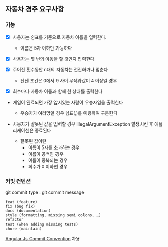 ## 자동차 경주 요구사항

### 기능
* [x] 사용자는 쉼표를 기준으로 자동차 이름을 입력한다.
  - 이름은 5자 이하만 가능하다
* [x] 사용자는 몇 번의 이동을 할 것인지 입력한다


* [x] 주어진 횟수동안 n대의 자동차는 전진하거나 멈춘다
  - 전진 조건은 0에서 9 사이 무작위값이 4 이상일 경우


* [x] 회수마다 자동차 이름과 함께 현 상태를 출력한다
- 게임이 완료되면 가장 앞서있는 사람이 우승자임을 출력한다
  - 우승자가 여러명일 경우 쉼표(,)를 이용하여 구분한다


- 사용자가 잘못된 값을 입력할 경우 IllegalArgumentException 발생시킨 후 애플리케이션은 종료된다
  - 잘못된 값이란
    - 이름이 5자를 초과하는 경우
    - 이름이 공백인 경우
    - 이름이 중복되는 경우
    - 회수가 0 이하인 경우

### 커밋 컨벤션

git commit type : git commit message

```
feat (feature) 
fix (bug fix) 
docs (documentation) 
style (formatting, missing semi colons, …) 
refactor 
test (when adding missing tests) 
chore (maintain)
```

[Angular Js Commit Convention](https://gist.github.com/stephenparish/9941e89d80e2bc58a153) 차용
